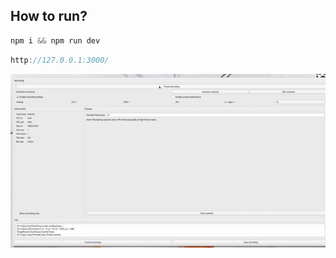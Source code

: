 ## How to run?

```jsx
npm i && npm run dev
```

```jsx
http://127.0.0.1:3000/
```

![Alt Text](https://github.com/darwin808/stynerpp-carousel-test/blob/main/Carousel.gif)
